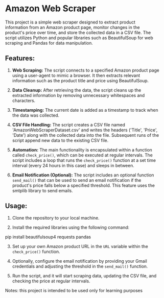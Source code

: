 # Amazon Web Scraper

This project is a simple web scraper designed to extract product information from an Amazon product page, monitor changes in the product's price over time, and store the collected data in a CSV file. The script utilizes Python and popular libraries such as BeautifulSoup for web scraping and Pandas for data manipulation.

## Features:

1. **Web Scraping:** The script connects to a specified Amazon product page using a user-agent to mimic a browser. It then extracts relevant information such as the product title and price using BeautifulSoup.

2. **Data Cleanup:** After retrieving the data, the script cleans up the extracted information by removing unnecessary whitespaces and characters.

3. **Timestamping:** The current date is added as a timestamp to track when the data was collected.

4. **CSV File Handling:** The script creates a CSV file named 'AmazonWebScraperDataset.csv' and writes the headers ('Title', 'Price', 'Date') along with the collected data into the file. Subsequent runs of the script append new data to the existing CSV file.

5. **Automation:** The main functionality is encapsulated within a function called `check_price()`, which can be executed at regular intervals. The script includes a loop that runs the `check_price()` function at a set time interval (every 24 hours in this case) and sleeps in between.

6. **Email Notification (Optional):** The script includes an optional function `send_mail()` that can be used to send an email notification if the product's price falls below a specified threshold. This feature uses the smtplib library to send emails.

## Usage:

1. Clone the repository to your local machine.
   
2. Install the required libraries using the following command:

pip install beautifulsoup4 requests pandas


3. Set up your own Amazon product URL in the `URL` variable within the `check_price()` function.

4. Optionally, configure the email notification by providing your Gmail credentials and adjusting the threshold in the `send_mail()` function.

5. Run the script, and it will start scraping data, updating the CSV file, and checking the price at regular intervals.

Notes: this project is intended to be used only for learning purposes

